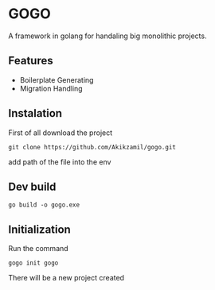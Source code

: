 # GOGO

A framework in golang for handaling big monolithic projects.

## Features

- Boilerplate Generating
- Migration Handling

## Instalation
First of all download the project
```
git clone https://github.com/Akikzamil/gogo.git
```
add path of the file into the env

## Dev build
```
go build -o gogo.exe
```

## Initialization
Run the command
```
gogo init gogo
```

There will be a new project created